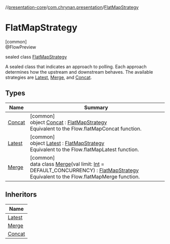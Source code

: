 //[presentation-core](../../../index.md)/[com.chrynan.presentation](../index.md)/[FlatMapStrategy](index.md)

# FlatMapStrategy

[common]\
@FlowPreview

sealed class [FlatMapStrategy](index.md)

A sealed class that indicates an approach to polling. Each approach determines how the upstream and downstream behaves. The available strategies are [Latest](-latest/index.md), [Merge](-merge/index.md), and [Concat](-concat/index.md).

## Types

| Name | Summary |
|---|---|
| [Concat](-concat/index.md) | [common]<br>object [Concat](-concat/index.md) : [FlatMapStrategy](index.md)<br>Equivalent to the Flow.flatMapConcat function. |
| [Latest](-latest/index.md) | [common]<br>object [Latest](-latest/index.md) : [FlatMapStrategy](index.md)<br>Equivalent to the Flow.flatMapLatest function. |
| [Merge](-merge/index.md) | [common]<br>data class [Merge](-merge/index.md)(val limit: [Int](https://kotlinlang.org/api/latest/jvm/stdlib/kotlin/-int/index.html) = DEFAULT_CONCURRENCY) : [FlatMapStrategy](index.md)<br>Equivalent to the Flow.flatMapMerge function. |

## Inheritors

| Name |
|---|
| [Latest](-latest/index.md) |
| [Merge](-merge/index.md) |
| [Concat](-concat/index.md) |
